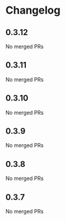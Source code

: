 # Changelog

<!-- <START NEW CHANGELOG ENTRY> -->

## 0.3.12

No merged PRs

<!-- <END NEW CHANGELOG ENTRY> -->

## 0.3.11

No merged PRs

## 0.3.10

No merged PRs

## 0.3.9

No merged PRs

## 0.3.8

No merged PRs

## 0.3.7

No merged PRs
